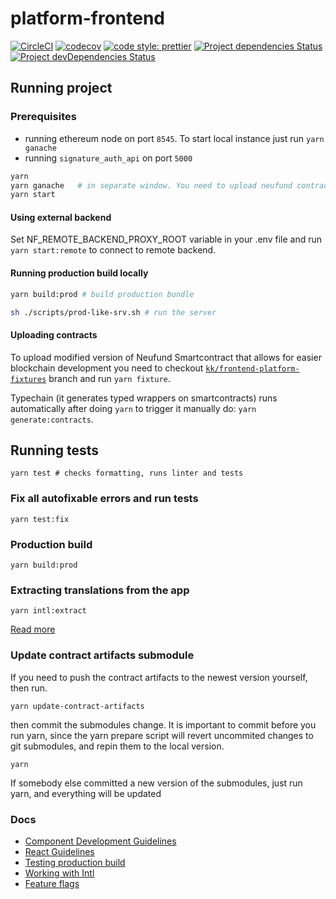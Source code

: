 # platform-frontend

[![CircleCI](https://circleci.com/gh/Neufund/platform-frontend.svg?style=svg)](https://circleci.com/gh/Neufund/platform-frontend)
[![codecov](https://codecov.io/gh/Neufund/platform-frontend/branch/master/graph/badge.svg)](https://codecov.io/gh/Neufund/platform-frontend)
[![code style: prettier](https://img.shields.io/badge/code_style-prettier-ff69b4.svg)](https://github.com/prettier/prettier)
[![Project dependencies Status](https://david-dm.org/Neufund/platform-frontend/status.svg)](https://david-dm.org/Neufund/platform-frontend)
[![Project devDependencies Status](https://david-dm.org/Neufund/platform-frontend/dev-status.svg)](https://david-dm.org/Neufund/platform-frontend?type=dev)

## Running project

### Prerequisites

- running ethereum node on port `8545`. To start local instance just run `yarn ganache`
- running `signature_auth_api` on port `5000`

```sh
yarn
yarn ganache   # in separate window. You need to upload neufund contracts. Keep on reading.
yarn start
```

#### Using external backend

Set NF_REMOTE_BACKEND_PROXY_ROOT variable in your .env file and run `yarn start:remote` to connect
to remote backend.

#### Running production build locally

```sh
yarn build:prod # build production bundle

sh ./scripts/prod-like-srv.sh # run the server
```

#### Uploading contracts

To upload modified version of Neufund Smartcontract that allows for easier blockchain development
you need to checkout
[`kk/frontend-platform-fixtures`](https://github.com/Neufund/platform-contracts/pull/55) branch and
run `yarn fixture`.

Typechain (it generates typed wrappers on smartcontracts) runs automatically after doing `yarn` to
trigger it manually do: `yarn generate:contracts`.

## Running tests

```
yarn test # checks formatting, runs linter and tests
```

### Fix all autofixable errors and run tests

```
yarn test:fix
```

### Production build

```
yarn build:prod
```

### Extracting translations from the app

```
yarn intl:extract
```

[Read more](./docs/working-with-intl.md)

### Update contract artifacts submodule

If you need to push the contract artifacts to the newest version yourself, then run.

```
yarn update-contract-artifacts
```

then commit the submodules change. It is important to commit before you run yarn, since the yarn
prepare script will revert uncommited changes to git submodules, and repin them to the local
version.

```
yarn
```

If somebody else committed a new version of the submodules, just run yarn, and everything will be
updated

### Docs

- [Component Development Guidelines](./docs/component-development-guidelines.md)
- [React Guidelines](./docs/react-guidelines.md)
- [Testing production build](./docs/testing-prod-build.md)
- [Working with Intl](./docs/working-with-intl.md)
- [Feature flags](./docs/feature-flags.md)
